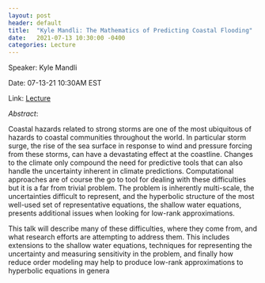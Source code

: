 ```yaml
---
layout: post
header: default
title:  "Kyle Mandli: The Mathematics of Predicting Coastal Flooding"
date:   2021-07-13 10:30:00 -0400
categories: Lecture
---
```


Speaker: Kyle Mandli

Date: 07-13-21 10:30AM EST

Link: [Lecture](https://columbiauniversity.zoom.us/j/93079929576?pwd=K1d1WHFjempUcUNsWHZFNHlQc2N5UT09)

*Abstract*: 

Coastal hazards related to strong storms are one of the most ubiquitous of hazards to coastal communities throughout the world. In particular storm surge, the rise of the sea surface in response to wind and pressure forcing from these storms, can have a devastating effect at the coastline. Changes to the climate only compound the need for predictive tools that can also handle the uncertainty inherent in climate predictions. Computational approaches are of course the go to tool for dealing with these difficulties but it is a far from trivial problem. The problem is inherently multi-scale, the uncertainties difficult to represent, and the hyperbolic structure of the most well-used set of representative equations, the shallow water equations, presents additional issues when looking for low-rank approximations.

This talk will describe many of these difficulties, where they come from, and what research efforts are attempting to address them. This includes extensions to the shallow water equations, techniques for representing the uncertainty and measuring sensitivity in the problem, and finally how reduce order modeling may help to produce low-rank approximations to hyperbolic equations in genera
